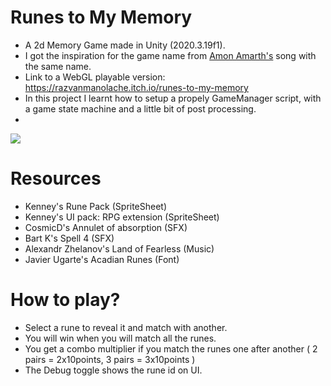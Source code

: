 # Runes to My Memory
- A 2d Memory Game made in Unity (2020.3.19f1).
- I got the inspiration for the game name from [Amon Amarth's](https://www.youtube.com/watch?v=5S9iruQus1s&ab_channel=MetalBladeRecords "Amon Amarth - Runes to my Memory") song with the same name.
- Link to a WebGL playable version: https://razvanmanolache.itch.io/runes-to-my-memory
- In this project I learnt how to setup a propely GameManager script, with a game state machine and a little bit of post processing.
- 
![](https://raw.githubusercontent.com/razvanlothar/Runes-to-My-Memory/main/gameScreenshot.png)

# Resources
- Kenney's Rune Pack  (SpriteSheet)
- Kenney's UI pack: RPG extension (SpriteSheet)
- CosmicD's  Annulet of absorption (SFX)
- Bart K's Spell 4 (SFX) 
- Alexandr Zhelanov's Land of Fearless (Music)
- Javier Ugarte's Acadian Runes (Font)

# How to play?
- Select a rune to reveal it and match with another.
- You will win when you will match all the runes.
- You get a combo multiplier if you match the runes one after another ( 2 pairs = 2x10points, 3 pairs = 3x10points )
- The Debug toggle shows the rune id on UI.
